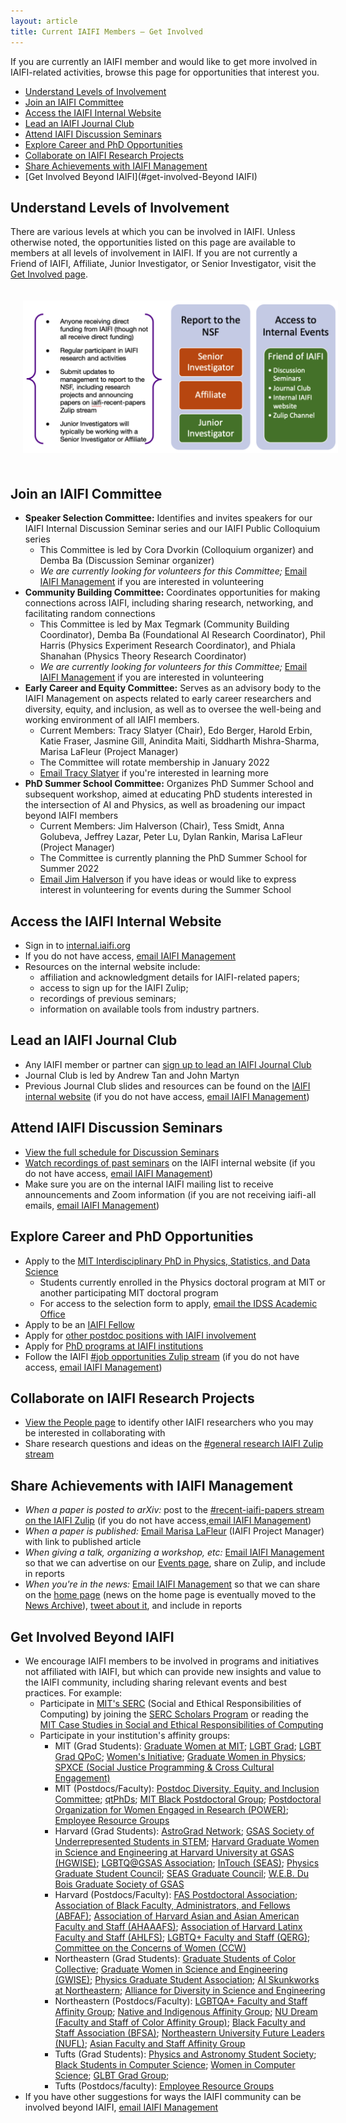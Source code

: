 ```yaml
---
layout: article
title: Current IAIFI Members — Get Involved
---
```


If you are currently an IAIFI member and would like to get more involved in IAIFI-related activities, browse this page for opportunities that interest you.

* [Understand Levels of Involvement](#understand-levels-of-involvement)
* [Join an IAIFI Committee](#join-an-iaifi-committee)
* [Access the IAIFI Internal Website](#access-the-iaifi-internal-website)
* [Lead an IAIFI Journal Club](#lead-an-iaifi-journal-club)
* [Attend IAIFI Discussion Seminars](#attend-iaifi-discussion-seminars)
* [Explore Career and PhD Opportunities](#explore-career-and-phd-opportunities)
* [Collaborate on IAIFI Research Projects](#collaborate-on-iaifi-research-projects)
* [Share Achievements with IAIFI Management](#share-achievements-with-iaifi-management)
* [Get Involved Beyond IAIFI](#get-involved-Beyond IAIFI)

## Understand Levels of Involvement
There are various levels at which you can be involved in IAIFI. Unless otherwise noted, the opportunities listed on this page are available to members at all levels of involvement in IAIFI. If you are not currently a Friend of IAIFI, Affiliate, Junior Investigator, or Senior Investigator, visit the [Get Involved page](get-involved.html).

<p align="center">
    <img src="images/levels-of-involvement.png" hspace="20" vspace="20" />
</p>

## Join an IAIFI Committee
* **Speaker Selection Committee:** Identifies and invites speakers for our IAIFI Internal Discussion Seminar series and our IAIFI Public Colloquium series
    * This Committee is led by Cora Dvorkin (Colloquium organizer) and Demba Ba (Discussion Seminar organizer)
    * *We are currently looking for volunteers for this Committee;* [Email IAIFI Management](mailto:iaifi-management@mit.edu) if you are interested in volunteering
* **Community Building Committee:** Coordinates opportunities for making connections across IAIFI, including sharing research, networking, and facilitating random connections
    * This Committee is led by Max Tegmark (Community Building Coordinator), Demba Ba (Foundational AI Research Coordinator), Phil Harris (Physics Experiment Research Coordinator), and Phiala Shanahan (Physics Theory Research Coordinator)
    * *We are currently looking for volunteers for this Committee;* [Email IAIFI Management](mailto:iaifi-management@mit.edu) if you are interested in volunteering
* **Early Career and Equity Committee:** Serves as an advisory body to the IAIFI Management
on aspects related to early career researchers and diversity, equity, and inclusion, as well as to oversee the well-being and working environment of all IAIFI members.
    * Current Members: Tracy Slatyer (Chair), Edo Berger, Harold Erbin, Katie Fraser, Jasmine Gill, Anindita Maiti, Siddharth Mishra-Sharma, Marisa LaFleur (Project Manager)
    * The Committee will rotate membership in January 2022
    * [Email Tracy Slatyer](mailto:tslatyer@mit.edu) if you're interested in learning more
* **PhD Summer School Committee:** Organizes PhD Summer School and subsequent workshop, aimed at educating PhD students interested in the intersection of AI and Physics, as well as broadening our impact beyond IAIFI members
    * Current Members: Jim Halverson (Chair), Tess Smidt, Anna Golubeva, Jeffrey Lazar, Peter Lu, Dylan Rankin, Marisa LaFleur (Project Manager)
    * The Committee is currently planning the PhD Summer School for Summer 2022
    * [Email Jim Halverson](mailto:j.halverson@northeastern.edu) if you have ideas or would like to express interest in volunteering for events during the Summer School

## Access the IAIFI Internal Website
* Sign in to [internal.iaifi.org](https://internal.iaifi.org)
* If you do not have access, [email IAIFI Management](mailto:iaifi-management@mit.edu)
* Resources on the internal website include:
    * affiliation and acknowledgment details for IAIFI-related papers;
    * access to sign up for the IAIFI Zulip;
    * recordings of previous seminars;
    * information on available tools from industry partners.

## Lead an IAIFI Journal Club
* Any IAIFI member or partner can [sign up to lead an IAIFI Journal Club](https://forms.gle/zfpT4QQdXg8tu6VB7)
* Journal Club is led by Andrew Tan and John Martyn
* Previous Journal Club slides and resources can be found on the [IAIFI internal website](https://internal.iaifi.org/journal-club) (if you do not have access, [email IAIFI Management](mailto:iaifi-management@mit.edu))

## Attend IAIFI Discussion Seminars
* [View the full schedule for Discussion Seminars](events.html#iaifi-internal-seminars)
* [Watch recordings of past seminars](https://internal.iaifi.org/internal-events/) on the IAIFI internal website (if you do not have access,
[email IAIFI Management](mailto:iaifi-management@mit.edu))
* Make sure you are on the internal IAIFI mailing list to receive announcements and Zoom information  (if you are not receiving iaifi-all emails, [email IAIFI Management](mailto:iaifi-management@mit.edu))

## Explore Career and PhD Opportunities
* Apply to the [MIT Interdisciplinary PhD in Physics, Statistics, and Data Science](https://physics.mit.edu/academic-programs/graduate-students/psds-phd/)
    * Students currently enrolled in the Physics doctoral program at MIT or another participating MIT doctoral program
    * For access to the selection form to apply, [email the IDSS Academic Office](idss_academic_office@mit.edu)
* Apply to be an [IAIFI Fellow](fellows.html)
* Apply for [other postdoc positions with IAIFI involvement](get-involved.html#prospective-postdocs)
* Apply for [PhD programs at IAIFI institutions](https://iaifi.org/get-involved.html#prospective-graduate-students)
* Follow the IAIFI [#job opportunities Zulip stream](https://iaifi.zulipchat.com/#narrow/stream/283724-job-opportunities) (if you do not have access, [email IAIFI Management](mailto:iaifi-management@mit.edu))

## Collaborate on IAIFI Research Projects
* [View the People page](people.html) to identify other IAIFI researchers who you may be interested in collaborating with
* Share research questions and ideas on the [#general research IAIFI Zulip stream](https://iaifi.zulipchat.com/#narrow/stream/287317-general-research)

## Share Achievements with IAIFI Management
* *When a paper is posted to arXiv:* post to the [#recent-iaifi-papers stream on the IAIFI Zulip](https://iaifi.zulipchat.com/#narrow/stream/278668-recent-iaifi-papers) (if you do not have access,[email IAIFI Management](mailto:iaifi-management@mit.edu))
* *When a paper is published:* [Email Marisa LaFleur](mailto:mlafleur@mit.edu) (IAIFI Project Manager) with link to published article
* *When giving a talk, organizing a workshop, etc:* [Email IAIFI Management](mailto:iaifi-management@mit.edu) so that we can advertise on our [Events page](events.html), share on Zulip, and include in reports
* *When you're in the news:* [Email IAIFI Management](mailto:iaifi-management@mit.edu) so that we can share on the [home page](index.html) (news on the home page is eventually moved to the [News Archive](iaifi-news.html)), [tweet about it](https://twitter.com/iaifi_news), and include in reports


## Get Involved Beyond IAIFI
* We encourage IAIFI members to be involved in programs and initiatives not affiliated with IAIFI, but which can provide new insights and value to the IAIFI community, including sharing relevant events and best practices. For example:
    * Participate in [MIT's SERC](https://computing.mit.edu/cross-cutting/social-and-ethical-responsibilities-of-computing/) (Social and Ethical Responsibilities of Computing) by joining the [SERC Scholars Program](https://computing.mit.edu/cross-cutting/social-and-ethical-responsibilities-of-computing/serc-scholars-program/) or reading the [MIT Case Studies in Social and Ethical Responsibilities of Computing](https://mit-serc.pubpub.org)
    * Participate in your institution's affinity groups:
        * MIT (Grad Students): [Graduate Women at MIT](https://gsc.mit.edu/gwamit/); [LGBT Grad](https://stuff.mit.edu/afs/athena/activity/l/lgbtgrad/www/); [LGBT Grad QPoC](http://grad-qpoc-admin@mit.edu/); [Women's Initiative](http://web.mit.edu/wi/); [Graduate Women in Physics](http://web.mit.edu/physics/wphys/index.html); [SPXCE (Social Justice Programming & Cross Cultural Engagement)](https://studentlife.mit.edu/spxce)
        * MIT (Postdocs/Faculty): [Postdoc Diversity, Equity, and Inclusion Committee](https://pda.mit.edu/resources/diversity/); [qtPhDs](https://qtphds.mit.edu); [MIT Black Postdoctoral Group](https://bpg.mit.edu); [Postdoctoral Organization for Women Engaged in Research (POWER)](https://pda.mit.edu/events/power/); [Employee Resource Groups](https://hr.mit.edu/diversity-equity-inclusion/ergs)
        * Harvard (Grad Students): [AstroGrad Network](https://engage.gsas.harvard.edu/organization/agn); [GSAS Society of Underrepresented Students in STEM](https://engage.gsas.harvard.edu/organization/gsuss); [Harvard Graduate Women in Science and Engineering at Harvard University at GSAS (HGWISE)](https://engage.gsas.harvard.edu/organization/hgwise); [LGBTQ@GSAS Association](https://engage.gsas.harvard.edu/organization/lgtbq); [InTouch (SEAS)](https://engage.gsas.harvard.edu/organization/intouch); [Physics Graduate Student Council](https://engage.gsas.harvard.edu/organization/pgsc); [SEAS Graduate Council](https://engage.gsas.harvard.edu/organization/seas); [W.E.B. Du Bois Graduate Society of GSAS](https://engage.gsas.harvard.edu/organization/webdubois)
        * Harvard (Postdocs/Faculty): [FAS Postdoctoral Association](https://postdoc.fas.harvard.edu/PDA); [Association of Black Faculty, Administrators, and Fellows (ABFAF)](https://employeeresourcegroups.harvard.edu/abfaf); [Association of Harvard Asian and Asian American Faculty and Staff (AHAAAFS)](https://employeeresourcegroups.harvard.edu/ahaaafs); [Association of Harvard Latinx Faculty and Staff (AHLFS)](https://employeeresourcegroups.harvard.edu/ahlfs); [LGBTQ+ Faculty and Staff (QERG)](https://employeeresourcegroups.harvard.edu/qerg); [Committee on the Concerns of Women (CCW)](https://employeeresourcegroups.harvard.edu/ccw)
        * Northeastern (Grad Students): [Graduate Students of Color Collective](https://neu.campuslabs.com/engage/organization/graduate-students-of-color-collective); [Graduate Women in Science and Engineering (GWISE)](https://coe.northeastern.edu/orgs/gwise-graduate-women-in-science-and-engineering/); [Physics Graduate Student Association](https://giving.northeastern.edu/live/profiles/927-club-physics-graduate-student-association); [AI Skunkworks at Northeastern](https://neu-ai-skunkworks.github.io/about-us.html); [Alliance for Diversity in Science and Engineering](https://neu.campuslabs.com/engage/organization/alliance-for-diversity-in-science-and-engineering)
        * Northeastern (Postdocs/Faculty): [LGBTQA+ Faculty and Staff Affinity Group](https://provost.northeastern.edu/odei/affinity/lgbtqa/#_ga=2.239745219.1711678861.1634830744-36578417.1634830500); [Native and Indigenous Affinity Group](https://provost.northeastern.edu/odei/affinity/native/#_ga=2.202046673.1711678861.1634830744-36578417.1634830500); [NU Dream (Faculty and Staff of Color Affinity Group)](https://provost.northeastern.edu/odei/affinity/nudream/#_ga=2.266932302.1711678861.1634830744-36578417.1634830500); [Black Faculty and Staff Association (BFSA)](https://provost.northeastern.edu/odei/affinity/nu-bfs/); [Northeastern University Future Leaders (NUFL)](https://provost.northeastern.edu/odei/affinity/nufl/); [Asian Faculty and Staff Affinity Group](https://provost.northeastern.edu/odei/affinity/asian-faculty-staff/)
        * Tufts (Grad Students): [Physics and Astronomy Student Society](http://sites.tufts.edu/gpass/); [Black Students in Computer Science](https://hlbranch.wixsite.com/tuftsbscs); [Women in Computer Science](https://wicstufts.wixsite.com/wicstufts); [GLBT Grad Group](https://signup.e2ma.net/signup/1879669/1758137/); 
        * Tufts (Postdocs/faculty): [Employee Resource Groups](https://diversity.tufts.edu/resources/employee-resource-groups/)
* If you have other suggestions for ways the IAIFI community can be involved beyond IAIFI, [email IAIFI Management](mailto:iaifi-management@mit.edu)

<!--
In the future include opportunities for outreach, mentoring, community events, etc.
-->